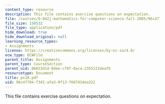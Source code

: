 ```yaml
---
content_type: resource
description: This file contains exercise questions on expectation.
file: /courses/6-042j-mathematics-for-computer-science-fall-2005/96c47704f341afa30f13f667d1dea322_ps10.pdf
file_size: 150532
file_type: application/pdf
hide_download: true
hide_download_original: null
learning_resource_types:
- Assignments
license: https://creativecommons.org/licenses/by-nc-sa/4.0/
ocw_type: OCWFile
parent_title: Assignments
parent_type: CourseSection
parent_uid: 06023d14-8dee-cf8f-0aca-2355222dea7b
resourcetype: Document
title: ps10.pdf
uid: 96c47704-f341-afa3-0f13-f667d1dea322
---
```

This file contains exercise questions on expectation.